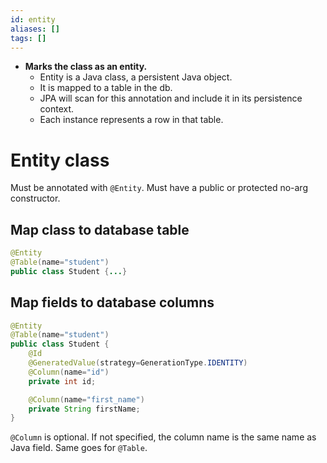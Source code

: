 ```yaml
---
id: entity
aliases: []
tags: []
---
```


- **Marks the class as an entity.**
    - Entity is a Java class, a persistent Java object.
    - It is mapped to a table in the db.
    - JPA will scan for this annotation and include it in its persistence context.
    - Each instance represents a row in that table.

# Entity class
Must be annotated with `@Entity`.
Must have a public or protected no-arg constructor.

## Map class to database table
```java
@Entity
@Table(name="student")
public class Student {...}
```
## Map fields to database columns
```java
@Entity
@Table(name="student")
public class Student {
    @Id
    @GeneratedValue(strategy=GenerationType.IDENTITY)
    @Column(name="id")
    private int id;

    @Column(name="first_name")
    private String firstName;
}
```
`@Column` is optional.
If not specified, the column name is the same name as Java field.
Same goes for `@Table`.

